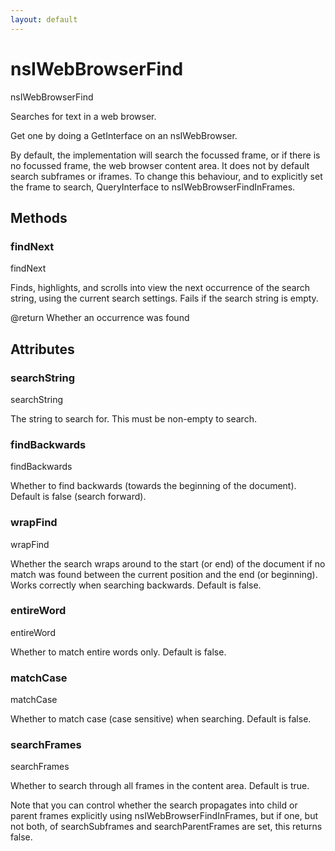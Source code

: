 ```yaml
---
layout: default
---
```


# nsIWebBrowserFind #

nsIWebBrowserFind

Searches for text in a web browser.

Get one by doing a GetInterface on an nsIWebBrowser.

By default, the implementation will search the focussed frame, or
if there is no focussed frame, the web browser content area. It
does not by default search subframes or iframes. To change this
behaviour, and to explicitly set the frame to search, 
QueryInterface to nsIWebBrowserFindInFrames.


## Methods ##

### findNext ###

findNext

Finds, highlights, and scrolls into view the next occurrence of the
search string, using the current search settings. Fails if the
search string is empty.

@return  Whether an occurrence was found


## Attributes ##

### searchString ###

searchString

The string to search for. This must be non-empty to search.


### findBackwards ###

findBackwards

Whether to find backwards (towards the beginning of the document).
Default is false (search forward).


### wrapFind ###

wrapFind

Whether the search wraps around to the start (or end) of the document
if no match was found between the current position and the end (or
beginning). Works correctly when searching backwards. Default is
false.


### entireWord ###

entireWord

Whether to match entire words only. Default is false.


### matchCase ###

matchCase

Whether to match case (case sensitive) when searching. Default is false.


### searchFrames ###

searchFrames

Whether to search through all frames in the content area. Default is true.

Note that you can control whether the search propagates into child or
parent frames explicitly using nsIWebBrowserFindInFrames, but if one,
but not both, of searchSubframes and searchParentFrames are set, this
returns false.

